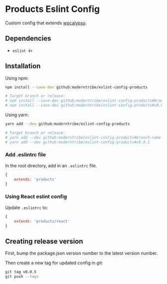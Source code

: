 # Products Eslint Config

Custom config that extends [wpcalypso](https://github.com/Automattic/eslint-config-wpcalypso).

## Dependencies

* `eslint 4+`

## Installation

Using npm:
```sh
npm install --save-dev github:moderntribe/eslint-config-products

# Target branch or release:
# npm install --save-dev github:moderntribe/eslint-config-products#branch-name
# npm install --save-dev github:moderntribe/eslint-config-products#v0.0.1
```

Using yarn:
```sh
yarn add --dev github:moderntribe/eslint-config-products

# Target branch or release:
# yarn add --dev github:moderntribe/eslint-config-products#branch-name
# yarn add --dev github:moderntribe/eslint-config-products#v0.0.1
```

### Add .eslintrc file

In the root directory, add in an `.eslintrc` file.

```js
{
    extends: 'products'
}
```

### Using React eslint config

Update `.eslintrc` to:

```js
{
    extends: 'products/react'
}
```

## Creating release version

First, bump the package.json version number to the latest version number.

Then create a new tag for updated config in git:
```sh
git tag v0.0.5
git push --tags
```
